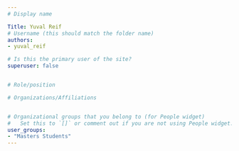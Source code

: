 ```yaml
---
# Display name

Title: Yuval Reif
# Username (this should match the folder name)
authors:
- yuval_reif

# Is this the primary user of the site?
superuser: false


# Role/position

# Organizations/Affiliations


# Organizational groups that you belong to (for People widget)
#   Set this to `[]` or comment out if you are not using People widget.
user_groups:
- "Masters Students"
---
```


